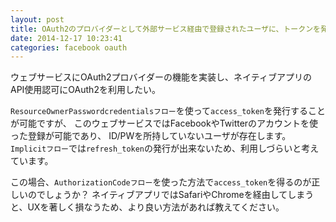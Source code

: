 ```yaml
---
layout: post
title: OAuth2のプロバイダーとして外部サービス経由で登録されたユーザに、トークンを発行するには
date: 2014-12-17 10:23:41
categories: facebook oauth
---
```

<p>ウェブサービスにOAuth2プロバイダーの機能を実装し、ネイティブアプリのAPI使用認可にOAuth2を利用したい。</p>

<p><code>ResourceOwnerPasswordcredentialsフロー</code>を使って<code>access_token</code>を発行することが可能ですが、
このウェブサービスではFacebookやTwitterのアカウントを使った登録が可能であり、
ID/PWを所持していないユーザが存在します。
<code>Implicitフロー</code>では<code>refresh_token</code>の発行が出来ないため、利用しづらいと考えています。</p>

<p>この場合、<code>AuthorizationCodeフロー</code>を使った方法で<code>access_token</code>を得るのが正しいのでしょうか？
ネイティブアプリではSafariやChromeを経由してしまうと、UXを著しく損なうため、より良い方法があれば教えてください。</p>
